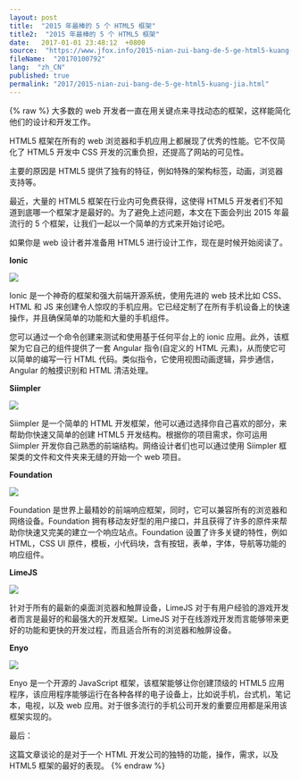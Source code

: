 ```yaml
---
layout: post
title:  "2015 年最棒的 5 个 HTML5 框架"
title2:  "2015 年最棒的 5 个 HTML5 框架"
date:   2017-01-01 23:48:12  +0800
source:  "https://www.jfox.info/2015-nian-zui-bang-de-5-ge-html5-kuang-jia.html"
fileName:  "20170100792"
lang:  "zh_CN"
published: true
permalink: "2017/2015-nian-zui-bang-de-5-ge-html5-kuang-jia.html"
---
```

{% raw %}
大多数的 web 开发者一直在用关键点来寻找动态的框架，这样能简化他们的设计和开发工作。

 HTML5 框架在所有的 web 浏览器和手机应用上都展现了优秀的性能。它不仅简化了 HTML5 开发中 CSS 开发的沉重负担，还提高了网站的可见性。

主要的原因是 HTML5 提供了独有的特征，例如特殊的架构标签，动画，浏览器支持等。

 最近，大量的 HTML5 框架在行业内可免费获得，这使得 HTML5 开发者们不知道到底哪一个框架才是最好的。为了避免上述问题，本文在下面会列出 2015 年最流行的 5 个框架，让我们一起以一个简单的方式来开始讨论吧。

 如果你是 web 设计者并准备用 HTML5 进行设计工作，现在是时候开始阅读了。

**Ionic**

![](/wp-content/uploads/2015/08/111819ltzhviv1yztjfyij.png)

 Ionic 是一个神奇的框架和强大前端开源系统，使用先进的 web 技术比如 CSS、HTML 和 JS 来创建令人惊叹的手机应用。它已经定制了在所有手机设备上的快速操作，并且确保简单的功能和大量的手机组件。

 您可以通过一个命令创建来测试和使用基于任何平台上的 ionic 应用。此外，该框架为它自己的组件提供了一套 Angular 指令(自定义的 HTML 元素)，从而使它可以简单的编写一行 HTML 代码。类似指令，它使用视图动画逻辑，异步通信，Angular 的触摸识别和 HTML 清洁处理。

**Siimpler**

![](/wp-content/uploads/2015/08/111819esqqnh8t8874nq43.jpg)

 Siimpler 是一个简单的 HTML 开发框架，他可以通过选择你自己喜欢的部分，来帮助你快速又简单的创建 HTML5 开发结构。根据你的项目需求，你可运用 Siimpler 开发你自己熟悉的前端结构。网络设计者们也可以通过使用 Siimpler 框架类的文件和文件夹来无缝的开始一个 web 项目。

**Foundation**

![](/wp-content/uploads/2015/08/111820krmt39be5b2c3zcm.jpg)

 Foundation 是世界上最精妙的前端响应框架，同时，它可以兼容所有的浏览器和网络设备。Foundation 拥有移动友好型的用户接口，并且获得了许多的原件来帮助你快速又完美的建立一个响应站点。Foundation 设置了许多关键的特性，例如 HTML，CSS UI 原件，模板，小代码块，含有按钮，表单，字体，导航等功能的响应组件。

**LimeJS**

![](/wp-content/uploads/2015/08/111821d17rx1asjs11pso8.jpg)

 针对于所有的最新的桌面浏览器和触屏设备，LimeJS 对于有用户经验的游戏开发者而言是最好的和最强大的开发框架。LimeJS 对于在线游戏开发而言能够带来更好的功能和更快的开发过程，而且适合所有的浏览器和触屏设备。

**Enyo**

![](/wp-content/uploads/2015/08/111822votluk4n40yf0no6.jpg)

 Enyo 是一个开源的 JavaScript 框架，该框架能够让你创建顶级的 HTML5 应用程序，该应用程序能够运行在各种各样的电子设备上，比如说手机，台式机，笔记本，电视，以及 web 应用。对于很多流行的手机公司开发的重要应用都是采用该框架实现的。

 最后：

 这篇文章谈论的是对于一个 HTML 开发公司的独特的功能，操作，需求，以及 HTML5 框架的最好的表现。
{% endraw %}
